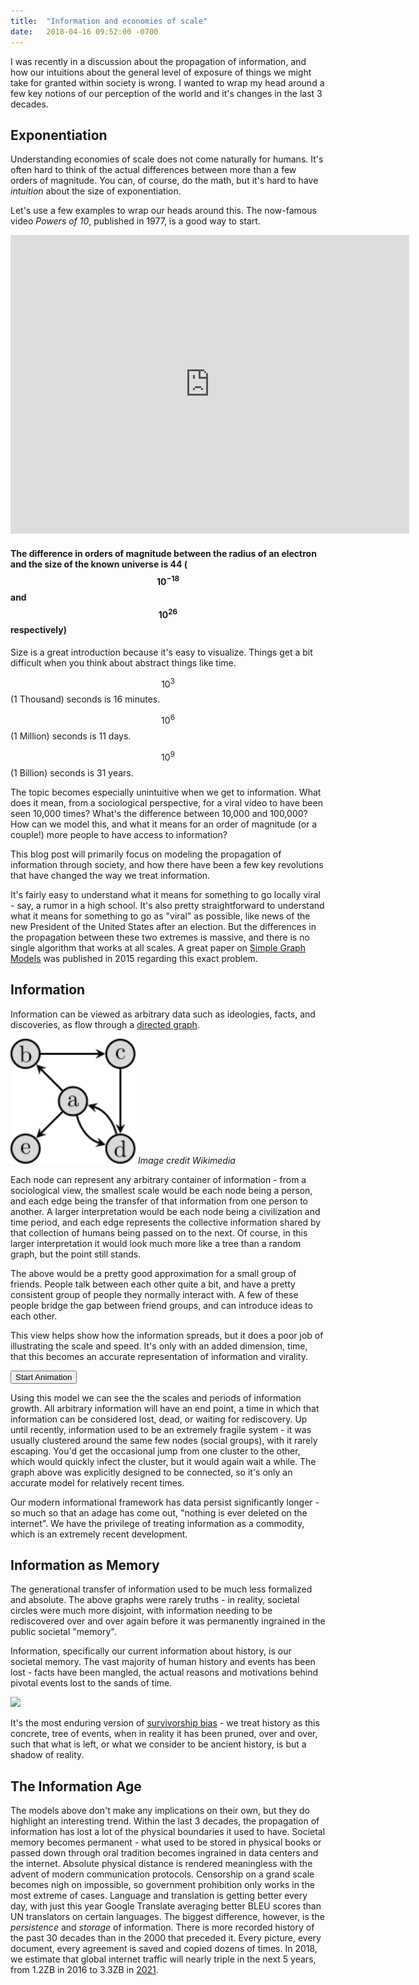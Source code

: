 ```yaml
---
title:  "Information and economies of scale"
date:   2018-04-16 09:52:00 -0700
---
```


I was recently in a discussion about the propagation of information, and how our intuitions about the general level of exposure of things we might take for granted within society is wrong. I wanted to wrap my head around a few key notions of our perception of the world and it's changes in the last 3 decades.

## Exponentiation 

Understanding economies of scale does not come naturally for humans. It's often hard to think of the actual differences between more than a few orders of magnitude. You can, of course, do the math, but it's hard to have *intuition* about the size of exponentiation.

Let's use a few examples to wrap our heads around this. The now-famous video *Powers of 10*, published in 1977, is a good way to start.

<iframe class="centered-image" alt="Powers of 10" width="638" height="478" src="https://www.youtube.com/embed/0fKBhvDjuy0" frameborder="0"> </iframe>

#### The difference in orders of magnitude between the radius of an electron and the size of the known universe is 44 ($$ 10^{-18} $$ and $$ 10^{26} $$ respectively)

Size is a great introduction because it's easy to visualize. Things get a bit difficult when you think about abstract things like time. 

$$ 10^3 $$ (1 Thousand) seconds is 16 minutes.

$$ 10^6 $$ (1 Million) seconds is 11 days.

$$ 10^9 $$ (1 Billion) seconds is 31 years.

The topic becomes especially unintuitive when we get to information. What does it mean, from a sociological perspective, for a viral video to have been seen 10,000 times? What's the difference between 10,000 and 100,000? How can we model this, and what it means for an order of magnitude (or a couple!) more people to have access to information? 

This blog post will primarily focus on modeling the propagation of information through society, and how there have been a few key revolutions that have changed the way we treat information. 

It's fairly easy to understand what it means for something to go locally viral - say, a rumor in a high school. It's also pretty straightforward to understand what it means for something to go as "viral" as possible, like news of the new President of the United States after an election. But the differences in the propagation between these two extremes is massive, and there is no single algorithm that works at all scales. A great paper on [Simple Graph Models](http://rsos.royalsocietypublishing.org/content/2/5/150028) was published in 2015 regarding this exact problem. 

## Information 

Information can be viewed as arbitrary data such as ideologies, facts, and discoveries, as flow through a [directed graph](https://en.wikipedia.org/wiki/Directed_graph). 

<p class="caption">
<img class="centered-image" src="/images/graph.svg" width="200"/>
<i>Image credit Wikimedia</i>
</p>

Each node can represent any arbitrary container of information - from a sociological view, the smallest scale would be each node being a person, and each edge being the transfer of that information from one person to another. A larger interpretation would be each node being a civilization and time period, and each edge represents the collective information shared by that collection of humans being passed on to the next. Of course, in this larger interpretation it would look much more like a tree than a random graph, but the point still stands. 

<div class="graph" id="cy"></div>

The above would be a pretty good approximation for a small group of friends. People talk between each other quite a bit, and have a pretty consistent group of people they normally interact with. A few of these people bridge the gap between friend groups, and can introduce ideas to each other. 

This view helps show how the information spreads, but it does a poor job of illustrating the scale and speed. It's only with an added dimension, time, that this becomes an accurate representation of information and virality. 

<div class="graph" id="cyTime"></div>


<p class="caption">
<button onClick="animateBFS()" class="bttn-fill bttn-md">Start Animation</button>
</p>

Using this model we can see the the scales and periods of information growth. All arbitrary information will have an end point, a time in which that information can be considered lost, dead, or waiting for rediscovery. Up until recently, information used to be an extremely fragile system - it was usually clustered around the same few nodes (social groups), with it rarely escaping. You'd get the occasional jump from one cluster to the other, which would quickly infect the cluster, but it would again wait a while. The graph above was explicitly designed to be connected, so it's only an accurate model for relatively recent times. 

Our modern informational framework has data persist significantly longer - so much so that an adage has come out, "nothing is ever deleted on the internet". We have the privilege of treating information as a commodity, which is an extremely recent development.

## Information as Memory

The generational transfer of information used to be much less formalized and absolute. The above graphs were rarely truths - in reality, societal circles were much more disjoint, with information needing to be rediscovered over and over again before it was permanently ingrained in the public societal "memory". 

Information, specifically our current information about history, is our societal memory. The vast majority of human history and events has been lost - facts have been mangled, the actual reasons and motivations behind pivotal events lost to the sands of time. 

<img src="https://imgs.xkcd.com/comics/history_2x.png">

It's the most enduring version of <a href="https://en.wikipedia.org/wiki/Survivorship_bias">survivorship bias</a> - we treat history as this concrete, tree of events, when in reality it has been pruned, over and over, such that what is left, or what we consider to be ancient history, is but a shadow of reality. 

## The Information Age

The models above don't make any implications on their own, but they do highlight an interesting trend. Within the last 3 decades, the propagation of information has lost a lot of the physical boundaries it used to have. Societal memory becomes permanent - what used to be stored in physical books or passed down through oral tradition becomes ingrained in data centers and the internet. Absolute physical distance is rendered meaningless with the advent of modern communication protocols. Censorship on a grand scale becomes nigh on impossible, so government prohibition only works in the most extreme of cases. Language and translation is getting better every day, with just this year Google Translate averaging better BLEU scores than UN translators on certain languages. The biggest difference, however, is the *persistence* and *storage* of information. There is more recorded history of the past 30 decades than in the 2000 that preceded it. Every picture, every document, every agreement is saved and copied dozens of times. In 2018, we estimate that global internet traffic will nearly triple in the next 5 years, from 1.2ZB in 2016 to 3.3ZB in [2021](https://www.cisco.com/c/en/us/solutions/collateral/service-provider/visual-networking-index-vni/vni-hyperconnectivity-wp.html).



<script src="/js/cytoscape.js"></script>
<script src="/js/graph.js"></script>